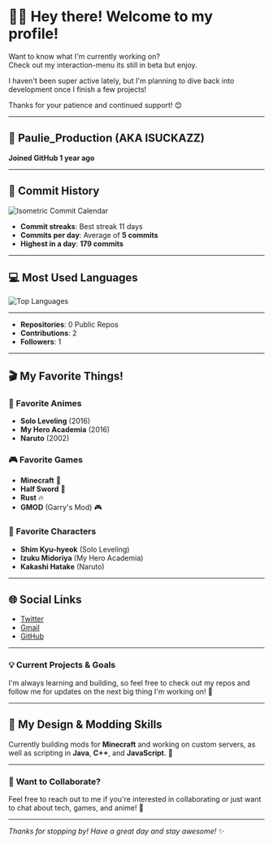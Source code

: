# 👨‍💻 **Hey there! Welcome to my profile!**

Want to know what I'm currently working on?  
Check out my interaction-menu its still in beta but enjoy.


I haven't been super active lately, but I'm planning to dive back into development once I finish a few projects! 

Thanks for your patience and continued support! 😊

---

## 👤 **Paulie_Production** (AKA **ISUCKAZZ**)  
**Joined GitHub 1 year ago**    

---

## 📅 **Commit History**  
![Isometric Commit Calendar](https://github-readme-stats.vercel.app/api?username=ISUCKAZZ&show_icons=true&count_private=true&hide_title=true&theme=dark&hide=prs)  

- **Commit streaks**: Best streak 11 days  
- **Commits per day**: Average of **5 commits**  
- **Highest in a day**: **179 commits**  

---

## 💻 **Most Used Languages**  
![Top Languages](https://github-readme-stats.vercel.app/api/top-langs/?username=ISUCKAZZ&theme=dark&layout=compact)

---

- **Repositories**: 0 Public Repos  
- **Contributions**: 2  
- **Followers**: 1

---

## 🎬 **My Favorite Things!**  

### 🎥 **Favorite Animes**  
- **Solo Leveling** (2016)  
- **My Hero Academia** (2016)  
- **Naruto** (2002)

### 🎮 **Favorite Games**  
- **Minecraft** 🏰  
- **Half Sword** 🔫  
- **Rust** 🔥  
- **GMOD** (Garry's Mod) 🎮

### 🧸 **Favorite Characters**  
- **Shim Kyu-hyeok** (Solo Leveling)  
- **Izuku Midoriya** (My Hero Academia)  
- **Kakashi Hatake** (Naruto)

---

## 🌐 **Social Links**  
- [Twitter](https://twitter.com/ISUCKAZZ)  
- [Gmail](mailto:joehomegamer@gmail.com)  
- [GitHub](https://github.com/ISUCKAZZ)

---

### 💡 **Current Projects & Goals**  
I'm always learning and building, so feel free to check out my repos and follow me for updates on the next big thing I'm working on! 🚀

---

## 🎨 **My Design & Modding Skills**  
Currently building mods for **Minecraft** and working on custom servers, as well as scripting in **Java**, **C++**, and **JavaScript**. 🔧

---

### 🔄 **Want to Collaborate?**  
Feel free to reach out to me if you're interested in collaborating or just want to chat about tech, games, and anime! 🤝

---

_Thanks for stopping by! Have a great day and stay awesome!_ ✨
